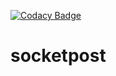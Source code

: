 [![Codacy Badge](https://app.codacy.com/project/badge/Grade/5331bc49d644445591c6c4d823e6d811)](https://app.codacy.com/gh/mlnv/socketpost/dashboard?branch=develop)

# socketpost
